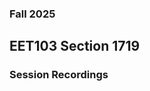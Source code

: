 ### Fall 2025
## EET103 Section 1719
### Session Recordings


<!--
- [8/25/2025]()
- [08/27/2025]()
- [09/01/2025]()
- [09/03/2025]()
- [09/08/2025]()
- [09/10/2025]()
- [09/15/2025]()
- [09/17/2025]()
- [09/22/2025]()
- [09/24/2025]()
- [09/29/2025]()
- [10/01/2025]()
- [10/06/2025]()
- [10/08/2025]()
- [10/13/2025]()
- [10/15/2025]()
- [10/20/2025]()
- [10/22/2025]()
- [10/27/2025]()
- [10/29/2025]()
- [11/03/2025]()
- [11/05/2025]()
- [11/10/2025]()
- [11/12/2025]()
- [11/17/2025]()
- [11/19/2025]()
- [11/24/2025]()
- [11/26/2025]()
- [12/01/2025]()
- [12/03/2025]()
- [12/08/2025]()
- [12/10/2025]()
- [12/15/2025]()

-->